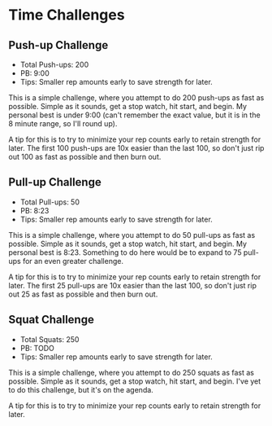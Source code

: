 # Time Challenges

## Push-up Challenge

  * Total Push-ups: 200
  * PB: 9:00
  * Tips: Smaller rep amounts early to save strength for later.

This is a simple challenge, where you attempt to do 200 push-ups as fast as
possible. Simple as it sounds, get a stop watch, hit start, and begin. My
personal best is under 9:00 (can't remember the exact value, but it is in the
8 minute range, so I'll round up).

A tip for this is to try to minimize your rep counts early to retain strength
for later. The first 100 push-ups are 10x easier than the last 100, so don't
just rip out 100 as fast as possible and then burn out.

## Pull-up Challenge

  * Total Pull-ups: 50
  * PB: 8:23
  * Tips: Smaller rep amounts early to save strength for later.

This is a simple challenge, where you attempt to do 50 pull-ups as fast as
possible. Simple as it sounds, get a stop watch, hit start, and begin. My
personal best is 8:23. Something to do here would be to expand to 75 pull-ups
for an even greater challenge.

A tip for this is to try to minimize your rep counts early to retain strength
for later. The first 25 pull-ups are 10x easier than the last 100, so don't
just rip out 25 as fast as possible and then burn out.

## Squat Challenge

  * Total Squats: 250
  * PB: TODO
  * Tips: Smaller rep amounts early to save strength for later.

This is a simple challenge, where you attempt to do 250 squats as fast as
possible. Simple as it sounds, get a stop watch, hit start, and begin. I've yet
to do this challenge, but it's on the agenda.

A tip for this is to try to minimize your rep counts early to retain strength
for later.
